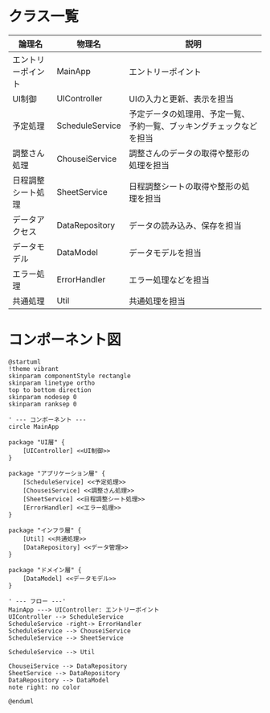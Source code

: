 # クラス一覧

|論理名|物理名|説明|
|---|---|---|
|エントリーポイント|MainApp|エントリーポイント|
|UI制御|UIController|UIの入力と更新、表示を担当|
|予定処理|ScheduleService|予定データの処理用、予定一覧、予約一覧、ブッキングチェックなどを担当|
|調整さん処理|ChouseiService|調整さんのデータの取得や整形の処理を担当|
|日程調整シート処理|SheetService|日程調整シートの取得や整形の処理を担当|
|データアクセス|DataRepository|データの読み込み、保存を担当|
|データモデル|DataModel|データモデルを担当|
|エラー処理|ErrorHandler|エラー処理などを担当|
|共通処理|Util|共通処理を担当|

# コンポーネント図

```plantuml
@startuml
!theme vibrant 
skinparam componentStyle rectangle
skinparam linetype ortho
top to bottom direction
skinparam nodesep 0
skinparam ranksep 0

' --- コンポーネント ---
circle MainApp

package "UI層" {
    [UIController] <<UI制御>>
}

package "アプリケーション層" {
    [ScheduleService] <<予定処理>>
    [ChouseiService] <<調整さん処理>>
    [SheetService] <<日程調整シート処理>>
    [ErrorHandler] <<エラー処理>>
}

package "インフラ層" {
    [Util] <<共通処理>>
    [DataRepository] <<データ管理>>
}

package "ドメイン層" {
    [DataModel] <<データモデル>>
}

' --- フロー ---'
MainApp ---> UIController: エントリーポイント
UIController --> ScheduleService
ScheduleService -right-> ErrorHandler
ScheduleService --> ChouseiService
ScheduleService --> SheetService

ScheduleService --> Util

ChouseiService --> DataRepository
SheetService --> DataRepository
DataRepository --> DataModel
note right: no color

@enduml
```